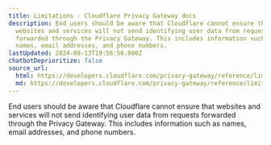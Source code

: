 ```yaml
---
title: Limitations · Cloudflare Privacy Gateway docs
description: End users should be aware that Cloudflare cannot ensure that
  websites and services will not send identifying user data from requests
  forwarded through the Privacy Gateway. This includes information such as
  names, email addresses, and phone numbers.
lastUpdated: 2024-08-13T19:56:56.000Z
chatbotDeprioritize: false
source_url:
  html: https://developers.cloudflare.com/privacy-gateway/reference/limitations/
  md: https://developers.cloudflare.com/privacy-gateway/reference/limitations/index.md
---
```


End users should be aware that Cloudflare cannot ensure that websites and services will not send identifying user data from requests forwarded through the Privacy Gateway. This includes information such as names, email addresses, and phone numbers.
